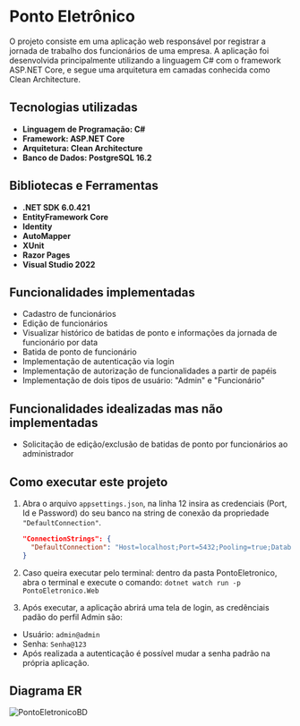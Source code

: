 # Ponto Eletrônico

O projeto consiste em uma aplicação web responsável por registrar a jornada de trabalho dos funcionários de uma empresa. A aplicação foi desenvolvida principalmente utilizando a linguagem C# com o framework ASP.NET Core, e segue uma arquitetura em camadas conhecida como Clean Architecture.

## Tecnologias utilizadas

- **Linguagem de Programação: C#**
- **Framework: ASP.NET Core**
- **Arquitetura: Clean Architecture**
- **Banco de Dados: PostgreSQL 16.2**

## Bibliotecas e Ferramentas

- **.NET SDK 6.0.421**
- **EntityFramework Core**
- **Identity**
- **AutoMapper**
- **XUnit**
- **Razor Pages**
- **Visual Studio 2022**

## Funcionalidades implementadas

- Cadastro de funcionários
- Edição de funcionários
- Visualizar histórico de batidas de ponto e informações da jornada de funcionário por data
- Batida de ponto de funcionário
- Implementação de autenticação via login
- Implementação de autorização de funcionalidades a partir de papéis
- Implementação de dois tipos de usuário: "Admin" e "Funcionário"

## Funcionalidades idealizadas mas não implementadas

- Solicitação de edição/exclusão de batidas de ponto por funcionários ao administrador

## Como executar este projeto

1. Abra o arquivo `appsettings.json`, na linha 12 insira as credenciais (Port, Id e Password) do seu banco na string de conexão da propriedade `"DefaultConnection"`.

   ```json
   "ConnectionStrings": {
     "DefaultConnection": "Host=localhost;Port=5432;Pooling=true;Database=PontoEletronicoDB;User Id=postgres;Password=sua_senha;"
   }
   ```

2. Caso queira executar pelo terminal: dentro da pasta PontoEletronico, abra o terminal e execute o comando: `dotnet watch run -p PontoEletronico.Web`
3. Após executar, a aplicação abrirá uma tela de login, as credênciais padão do perfil Admin são:
- Usuário: `admin@admin`
- Senha: `Senha@123`
- Após realizada a autenticação é possível mudar a senha padrão na própria aplicação.

## Diagrama ER

![PontoEletronicoBD](https://github.com/Wanderleyps/ponto-eletronico-app/assets/105169695/a8904dba-cc5f-454c-87e0-fced1a34c1f2)
